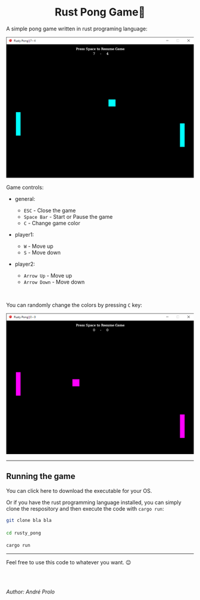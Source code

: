 <h1 align="center">Rust Pong Game🏓</h1>

A simple pong game written in rust programing language:

![game_screenshot_1](screenshot.png)

Game controls:

- general:
    - `ESC` - Close the game
    - `Space Bar` - Start or Pause the game
    - `C` - Change game color

- player1:
    - `W` - Move up
    - `S` - Move down
- player2:
    - `Arrow Up` - Move up
    - `Arrow Down` - Move down

<br>

You can randomly change the colors by pressing `C` key:

![game_screenshot_2](screenshot_2.png)

<hr>

## Running the game
You can <a>click here</a> to download the executable for your OS.

Or if you have the rust programming language installed, you can simply clone the respository and then execute the code with `cargo run`:

```bash
git clone bla bla

cd rusty_pong

cargo run
```

<hr>
Feel free to use this code to whatever you want. 😉

<br/><br/>

<i>Author: André Prolo</i>